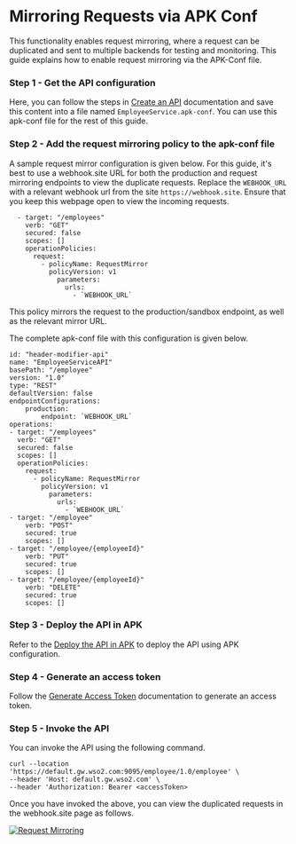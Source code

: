 # Mirroring Requests via APK Conf

This functionality enables request mirroring, where a request can be duplicated and sent to multiple backends for testing and monitoring. This guide explains how to enable request mirroring via the APK-Conf file.

### Step 1 - Get the API configuration

Here, you can follow the steps in [Create an API](../../../get-started/quick-start-guide.md) documentation and save this content into a file named `EmployeeService.apk-conf`. You can use this apk-conf file for the rest of this guide.

### Step 2 - Add the request mirroring policy to the apk-conf file

A sample request mirror configuration is given below.
For this guide, it's best to use a webhook.site URL for both the production and request mirroring endpoints to view the duplicate requests. Replace the `WEBHOOK_URL` with a relevant webhook url from the site `https://webhook.site`. Ensure that you keep this webpage open to view the incoming requests.

```
  - target: "/employees"
    verb: "GET"
    secured: false
    scopes: []
    operationPolicies:
      request:
        - policyName: RequestMirror
          policyVersion: v1
            parameters:
              urls:
                - `WEBHOOK_URL`
```

This policy mirrors the request to the production/sandbox endpoint, as well as the relevant mirror URL.

The complete apk-conf file with this configuration is given below.

```
id: "header-modifier-api"
name: "EmployeeServiceAPI"
basePath: "/employee"
version: "1.0"
type: "REST"
defaultVersion: false
endpointConfigurations:
    production:
        endpoint: `WEBHOOK_URL`
operations:
- target: "/employees"
  verb: "GET"
  secured: false
  scopes: []
  operationPolicies:
    request:
      - policyName: RequestMirror
        policyVersion: v1
          parameters:
            urls:
              - `WEBHOOK_URL`
- target: "/employee"
    verb: "POST"
    secured: true
    scopes: []
- target: "/employee/{employeeId}"
    verb: "PUT"
    secured: true
    scopes: []
- target: "/employee/{employeeId}"
    verb: "DELETE"
    secured: true
    scopes: []
```

### Step 3 - Deploy the API in APK

Refer to the [Deploy the API in APK](../../../get-started/quick-start-guide.md#deploy-the-api-in-apk) to deploy the API using APK configuration.

### Step 4 - Generate an access token

Follow the [Generate Access Token](../../../develop-and-deploy-api/security/generate-access-token.md) documentation to generate an access token.

### Step 5 - Invoke the API

You can invoke the API using the following command.

```
curl --location 'https://default.gw.wso2.com:9095/employee/1.0/employee' \
--header 'Host: default.gw.wso2.com' \
--header 'Authorization: Bearer <accessToken>
```

Once you have invoked the above, you can view the duplicated requests in the webhook.site page as follows.

[![Request Mirroring](../../../assets/img/api-management/api-policies/webhook-site-request-mirroring.png)](../../../assets/img/api-management/api-policies/webhook-site-request-mirroring.png)


